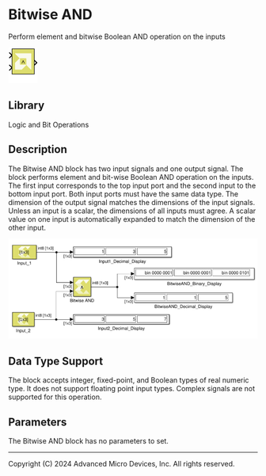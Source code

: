 # Bitwise AND

Perform element and bitwise Boolean AND operation on the inputs

![](./Images/block.png)

## Library

Logic and Bit Operations

## Description

The Bitwise AND block has two input signals and one output signal. The
block performs element and bit-wise Boolean AND operation on the inputs.
The first input corresponds to the top input port and the second input
to the bottom input port. Both input ports must have the same data type.
The dimension of the output signal matches the dimensions of the input
signals. Unless an input is a scalar, the dimensions of all inputs must
agree. A scalar value on one input is automatically expanded to match
the dimension of the other input.


![](./Images/zpc1532106555844.png)

## Data Type Support

The block accepts integer, fixed-point, and Boolean types of real
numeric type. It does not support floating point input types. Complex
signals are not supported for this operation.

## Parameters

The Bitwise AND block has no parameters to set.

--------------
Copyright (C) 2024 Advanced Micro Devices, Inc.
All rights reserved.
